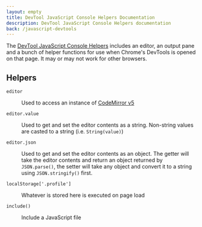 ```yaml
---
layout: empty
title: DevTool JavaScript Console Helpers Documentation
description: DevTool JavaScript Console Helpers documentation
back: /javascript-devtools
---
```


The [DevTool JavaScript Console Helpers](/javascript-devtools) includes an editor, an output pane and a
bunch of helper functions for use when Chrome's DevTools is opened on that page. It may or may not work for other browsers.

## Helpers

<dl>
  <dt id="editor"><code>editor</code></dt>
  <dd>
    <p>Used to access an instance of <a href="https://codemirror.net/doc/manual.html#api" target="_blank">CodeMirror v5</a></p>
  </dd>
  <dt id="editor.value"><code>editor.value</code></dt>
  <dd>
    <p>Used to get and set the editor contents as a string. Non-string values are casted to a string (i.e. <code>String(value)</code>)</p>
  </dd>
  <dt id="editor.json"><code>editor.json</code></dt>
  <dd>
    <p>Used to get and set the editor contents as an object. The getter will take the editor contents and return an object returned by <code>JSON.parse()</code>, the setter will take any object and convert it to a string using <code>JSON.stringify()</code> first.</p>
  </dd>
  <dt id="editor"><code>localStorage['.profile']</code></dt>
  <dd>
    <p>Whatever is stored here is executed on page load</p>
  </dd>
  <dt id="editor"><code>include()</code></dt>
  <dd>
    <p>Include a JavaScript file</p>
  </dd>
</dl>
